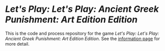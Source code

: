 # *Let's Play: Let's Play: Ancient Greek Punishment: Art Edition Edition*

This is the code and process repository for the game *Let's Play: Let's Play: Ancient Greek Punishment: Art Edition Edition*. See the [information page](info/) for more detail.
